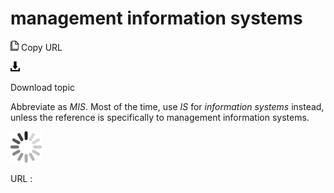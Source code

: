# management information systems

![Copy URL](media/management-information-systems/Copy.png)
Copy URL

![Download](media/management-information-systems/Download.png)

Download topic

Abbreviate as *MIS*. Most of the time, use *IS* for *information systems* instead, unless the reference is specifically to management information systems.

![In progress](media/management-information-systems/activity-large.gif)

URL :

